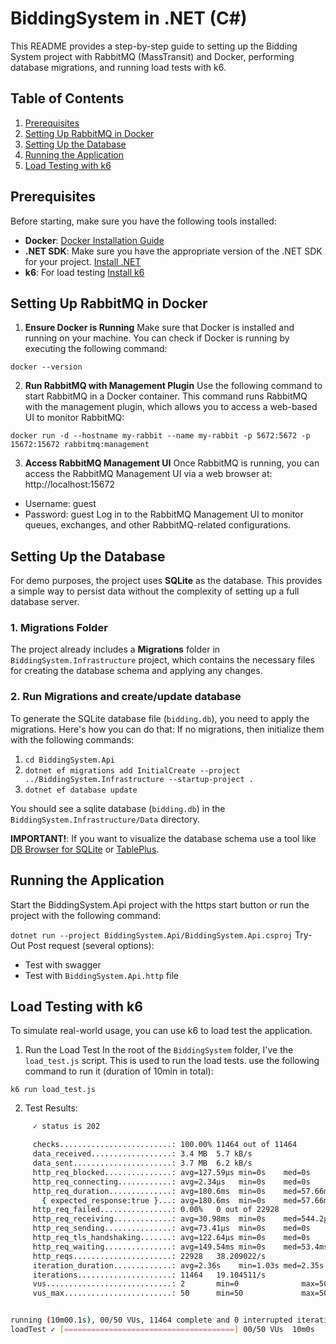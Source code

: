# BiddingSystem in .NET (C#)

This README provides a step-by-step guide to setting up the Bidding System project with RabbitMQ (MassTransit) and Docker, performing database migrations, and running load tests with k6.

## Table of Contents

1. [Prerequisites](#prerequisites)
2. [Setting Up RabbitMQ in Docker](#setting-up-rabbitmq-in-docker)
3. [Setting Up the Database](#setting-up-the-database)
4. [Running the Application](#running-the-application)
5. [Load Testing with k6](#load-testing-with-k6)

## Prerequisites

Before starting, make sure you have the following tools installed:

- **Docker**: [Docker Installation Guide](https://docs.docker.com/get-docker/)
- **.NET SDK**: Make sure you have the appropriate version of the .NET SDK for your project. [Install .NET](https://dotnet.microsoft.com/download)
- **k6**: For load testing [Install k6](https://grafana.com/docs/k6/latest/set-up/install-k6/)

## Setting Up RabbitMQ in Docker

1. **Ensure Docker is Running**
   Make sure that Docker is installed and running on your machine. You can check if Docker is running by executing the following command:

`docker --version`

2. **Run RabbitMQ with Management Plugin**
   Use the following command to start RabbitMQ in a Docker container. This command runs RabbitMQ with the management plugin, which allows you to access a web-based UI to monitor RabbitMQ:

`docker run -d --hostname my-rabbit --name my-rabbit -p 5672:5672 -p 15672:15672 rabbitmq:management`

3. **Access RabbitMQ Management UI**
   Once RabbitMQ is running, you can access the RabbitMQ Management UI via a web browser at: http://localhost:15672

- Username: guest
- Password: guest
  Log in to the RabbitMQ Management UI to monitor queues, exchanges, and other RabbitMQ-related configurations.

## Setting Up the Database

For demo purposes, the project uses **SQLite** as the database. This provides a simple way to persist data without the complexity of setting up a full database server.

### 1. Migrations Folder

The project already includes a **Migrations** folder in `BiddingSystem.Infrastructure` project, which contains the necessary files for creating the database schema and applying any changes.

### 2. Run Migrations and create/update database

To generate the SQLite database file (`bidding.db`), you need to apply the migrations. Here's how you can do that:
If no migrations, then initialize them with the following commands:

1. `cd BiddingSystem.Api`
2. `dotnet ef migrations add InitialCreate --project ../BiddingSystem.Infrastructure --startup-project .`
3. `dotnet ef database update`

You should see a sqlite database (`bidding.db`) in the `BiddingSystem.Infrastructure/Data` directory.

**IMPORTANT!**: If you want to visualize the database schema use a tool like [DB Browser for SQLite](https://sqlitebrowser.org/) or [TablePlus](https://tableplus.com/).

## Running the Application

Start the BiddingSystem.Api project with the https start button or run the project with the
following command:

`dotnet run --project BiddingSystem.Api/BiddingSystem.Api.csproj`
Try-Out Post request (several options):

- Test with swagger
- Test with `BiddingSystem.Api.http` file

## Load Testing with k6

To simulate real-world usage, you can use k6 to load test the application.

1. Run the Load Test
   In the root of the `BiddingSystem` folder, I've the `load_test.js` script. This is used to run the load tests.
   use the following command to run it (duration of 10min in total):

`k6 run load_test.js`

2. Test Results:

```bash
     ✓ status is 202

     checks.........................: 100.00% 11464 out of 11464
     data_received..................: 3.4 MB  5.7 kB/s
     data_sent......................: 3.7 MB  6.2 kB/s
     http_req_blocked...............: avg=127.59µs min=0s    med=0s      max=712.35ms p(90)=0s       p(95)=0s
     http_req_connecting............: avg=2.34µs   min=0s    med=0s      max=2.3ms    p(90)=0s       p(95)=0s
     http_req_duration..............: avg=180.6ms  min=0s    med=57.66ms max=1.57s    p(90)=546.34ms p(95)=710.94ms
       { expected_response:true }...: avg=180.6ms  min=0s    med=57.66ms max=1.57s    p(90)=546.34ms p(95)=710.94ms
     http_req_failed................: 0.00%   0 out of 22928
     http_req_receiving.............: avg=30.98ms  min=0s    med=544.2µs max=932.56ms p(90)=102.91ms p(95)=167.98ms
     http_req_sending...............: avg=73.41µs  min=0s    med=0s      max=2.36ms   p(90)=509.49µs p(95)=540.79µs
     http_req_tls_handshaking.......: avg=122.64µs min=0s    med=0s      max=711.82ms p(90)=0s       p(95)=0s
     http_req_waiting...............: avg=149.54ms min=0s    med=53.4ms  max=1.54s    p(90)=439.9ms  p(95)=602.2ms
     http_reqs......................: 22928   38.209022/s
     iteration_duration.............: avg=2.36s    min=1.03s med=2.35s   max=4.62s    p(90)=3.18s    p(95)=3.4s
     iterations.....................: 11464   19.104511/s
     vus............................: 2       min=0              max=50
     vus_max........................: 50      min=50             max=50


running (10m00.1s), 00/50 VUs, 11464 complete and 0 interrupted iterations
loadTest ✓ [======================================] 00/50 VUs  10m0s
```
